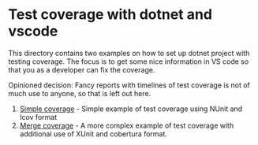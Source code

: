 # Test coverage with dotnet and vscode

This directory contains two examples on how to set up dotnet project with
testing coverage. The focus is to get some nice information in VS code so that
you as a developer can fix the coverage.

Opinioned decision: Fancy reports with timelines of test coverage is not of much use to
anyone, so that is left out here.

1. [Simple coverage](01-simple/Simple%20coverage.md) - Simple example of test coverage using NUnit and lcov format
2. [Merge coverage](02-merge/Coverage%20with%20merging.md) - A more complex example of test coverage with additional use of XUnit and cobertura format.
